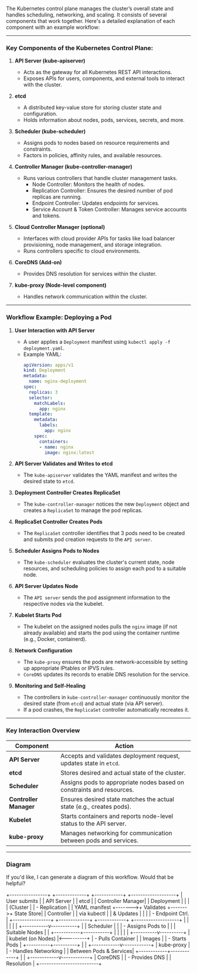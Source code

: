 
The Kubernetes control plane manages the cluster’s overall state and handles scheduling, networking, and scaling. It consists of several components that work together. Here's a detailed explanation of each component with an example workflow:

---

### **Key Components of the Kubernetes Control Plane:**
1. **API Server (kube-apiserver)**  
   - Acts as the gateway for all Kubernetes REST API interactions.
   - Exposes APIs for users, components, and external tools to interact with the cluster.

2. **etcd**  
   - A distributed key-value store for storing cluster state and configuration.
   - Holds information about nodes, pods, services, secrets, and more.

3. **Scheduler (kube-scheduler)**  
   - Assigns pods to nodes based on resource requirements and constraints.
   - Factors in policies, affinity rules, and available resources.

4. **Controller Manager (kube-controller-manager)**  
   - Runs various controllers that handle cluster management tasks.
     - Node Controller: Monitors the health of nodes.
     - Replication Controller: Ensures the desired number of pod replicas are running.
     - Endpoint Controller: Updates endpoints for services.
     - Service Account & Token Controller: Manages service accounts and tokens.

5. **Cloud Controller Manager (optional)**  
   - Interfaces with cloud provider APIs for tasks like load balancer provisioning, node management, and storage integration.
   - Runs controllers specific to cloud environments.

6. **CoreDNS (Add-on)**  
   - Provides DNS resolution for services within the cluster.

7. **kube-proxy (Node-level component)**  
   - Handles network communication within the cluster.

---

### **Workflow Example: Deploying a Pod**

1. **User Interaction with API Server**  
   - A user applies a `Deployment` manifest using `kubectl apply -f deployment.yaml`.
   - Example YAML:
     ```yaml
     apiVersion: apps/v1
     kind: Deployment
     metadata:
       name: nginx-deployment
     spec:
       replicas: 3
       selector:
         matchLabels:
           app: nginx
       template:
         metadata:
           labels:
             app: nginx
         spec:
           containers:
           - name: nginx
             image: nginx:latest
     ```

2. **API Server Validates and Writes to etcd**  
   - The `kube-apiserver` validates the YAML manifest and writes the desired state to `etcd`.

3. **Deployment Controller Creates ReplicaSet**  
   - The `kube-controller-manager` notices the new `Deployment` object and creates a `ReplicaSet` to manage the pod replicas.

4. **ReplicaSet Controller Creates Pods**  
   - The `ReplicaSet` controller identifies that 3 pods need to be created and submits pod creation requests to the `API server`.

5. **Scheduler Assigns Pods to Nodes**  
   - The `kube-scheduler` evaluates the cluster's current state, node resources, and scheduling policies to assign each pod to a suitable node.

6. **API Server Updates Node**  
   - The `API server` sends the pod assignment information to the respective nodes via the kubelet.

7. **Kubelet Starts Pod**  
   - The kubelet on the assigned nodes pulls the `nginx` image (if not already available) and starts the pod using the container runtime (e.g., Docker, containerd).

8. **Network Configuration**  
   - The `kube-proxy` ensures the pods are network-accessible by setting up appropriate IPtables or IPVS rules.
   - `CoreDNS` updates its records to enable DNS resolution for the service.

9. **Monitoring and Self-Healing**  
   - The controllers in `kube-controller-manager` continuously monitor the desired state (from `etcd`) and actual state (via API server).
   - If a pod crashes, the `ReplicaSet` controller automatically recreates it.

---

### **Key Interaction Overview**
| Component              | Action                                                                 |
|-------------------------|-----------------------------------------------------------------------|
| **API Server**          | Accepts and validates deployment request, updates state in `etcd`.   |
| **etcd**                | Stores desired and actual state of the cluster.                      |
| **Scheduler**           | Assigns pods to appropriate nodes based on constraints and resources.|
| **Controller Manager**  | Ensures desired state matches the actual state (e.g., creates pods). |
| **Kubelet**             | Starts containers and reports node-level status to the API server.   |
| **kube-proxy**          | Manages networking for communication between pods and services.      |

---

### **Diagram**
If you'd like, I can generate a diagram of this workflow. Would that be helpful?


+----------------+ +-------------+ +------------+ +-------------------+ | User submits | | API Server | | etcd | | Controller Manager| | Deployment | | | | (Cluster | | - Replication | | YAML manifest +------->+ Validates +------->+ State Store| | Controller | | via kubectl | | & Updates | | | | - Endpoint Ctrl. | +----------------+ +-------------+ +------------+ +-------------------+ | | | | | | +-----------v-----------+ | | Scheduler | | | - Assigns Pods to | | | Suitable Nodes | | +-----------+-----------+ | | | | | +----------v----------+ | | kubelet (on Nodes) |<---------+ | - Pulls Container | | Images | | - Starts Pods | +----------+----------+ | | +------------v------------+ | kube-proxy | | - Handles Networking | | Between Pods & Services| +------------+------------+ | | +------------v------------+ | CoreDNS | | - Provides DNS | | Resolution | +-------------------------+

